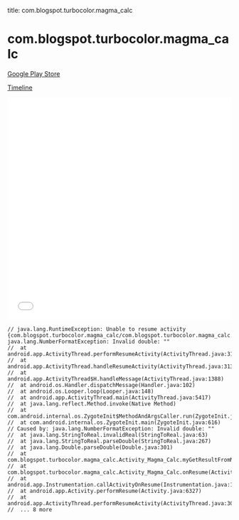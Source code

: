 title: com.blogspot.turbocolor.magma_calc

# com.blogspot.turbocolor.magma_calc

[Google Play Store](https://play.google.com/store/apps/details?id=com.blogspot.turbocolor.magma_calc)

[Timeline](./vis-timeline.html)

<iframe src="./vis-timeline.html" width="100%" height="500px" style="border:none;"></iframe>

```
// java.lang.RuntimeException: Unable to resume activity {com.blogspot.turbocolor.magma_calc/com.blogspot.turbocolor.magma_calc.Activity_Magma_Calc}: java.lang.NumberFormatException: Invalid double: ""
// 	at android.app.ActivityThread.performResumeActivity(ActivityThread.java:3103)
// 	at android.app.ActivityThread.handleResumeActivity(ActivityThread.java:3134)
// 	at android.app.ActivityThread$H.handleMessage(ActivityThread.java:1388)
// 	at android.os.Handler.dispatchMessage(Handler.java:102)
// 	at android.os.Looper.loop(Looper.java:148)
// 	at android.app.ActivityThread.main(ActivityThread.java:5417)
// 	at java.lang.reflect.Method.invoke(Native Method)
// 	at com.android.internal.os.ZygoteInit$MethodAndArgsCaller.run(ZygoteInit.java:726)
// 	at com.android.internal.os.ZygoteInit.main(ZygoteInit.java:616)
// Caused by: java.lang.NumberFormatException: Invalid double: ""
// 	at java.lang.StringToReal.invalidReal(StringToReal.java:63)
// 	at java.lang.StringToReal.parseDouble(StringToReal.java:267)
// 	at java.lang.Double.parseDouble(Double.java:301)
// 	at com.blogspot.turbocolor.magma_calc.Activity_Magma_Calc.myGetResultFromMemory(Activity_Magma_Calc.java:2463)
// 	at com.blogspot.turbocolor.magma_calc.Activity_Magma_Calc.onResume(Activity_Magma_Calc.java:2410)
// 	at android.app.Instrumentation.callActivityOnResume(Instrumentation.java:1258)
// 	at android.app.Activity.performResume(Activity.java:6327)
// 	at android.app.ActivityThread.performResumeActivity(ActivityThread.java:3092)
// 	... 8 more

```



